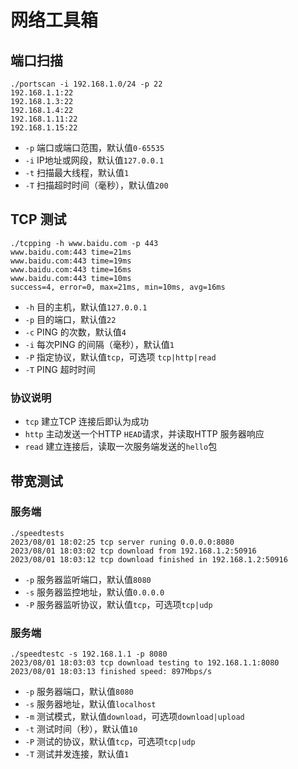 # 网络工具箱

## 端口扫描

```shell
./portscan -i 192.168.1.0/24 -p 22
192.168.1.1:22
192.168.1.3:22
192.168.1.4:22
192.168.1.11:22
192.168.1.15:22
```

- `-p` 端口或端口范围，默认值`0-65535`
- `-i` IP地址或网段，默认值`127.0.0.1`
- `-t` 扫描最大线程，默认值`1`
- `-T` 扫描超时时间（毫秒），默认值`200`

## TCP 测试

```shell
./tcpping -h www.baidu.com -p 443
www.baidu.com:443 time=21ms
www.baidu.com:443 time=19ms
www.baidu.com:443 time=16ms
www.baidu.com:443 time=10ms
success=4, error=0, max=21ms, min=10ms, avg=16ms
```


- `-h` 目的主机，默认值`127.0.0.1`
- `-p` 目的端口，默认值`22`
- `-c` PING 的次数，默认值`4`
- `-i` 每次PING 的间隔（毫秒），默认值`1`
- `-P` 指定协议，默认值`tcp`，可选项 `tcp|http|read`
- `-T` PING 超时时间

### 协议说明

- `tcp` 建立TCP 连接后即认为成功
- `http` 主动发送一个HTTP `HEAD`请求，并读取HTTP 服务器响应
- `read` 建立连接后，读取一次服务端发送的`hello`包

## 带宽测试

### 服务端

```shell
./speedtests
2023/08/01 18:02:25 tcp server runing 0.0.0.0:8080
2023/08/01 18:03:02 tcp download from 192.168.1.2:50916
2023/08/01 18:03:12 tcp download finished in 192.168.1.2:50916
```

- `-p` 服务器监听端口，默认值`8080`
- `-s` 服务器监控地址，默认值`0.0.0.0`
- `-P` 服务器监听协议，默认值`tcp`，可选项`tcp|udp`

### 服务端

```shell
./speedtestc -s 192.168.1.1 -p 8080
2023/08/01 18:03:03 tcp download testing to 192.168.1.1:8080
2023/08/01 18:03:13 finished speed: 897Mbps/s
```

- `-p` 服务器端口，默认值`8080`
- `-s` 服务器地址，默认值`localhost`
- `-m` 测试模式，默认值`download`，可选项`download|upload`
- `-t` 测试时间（秒），默认值`10`
- `-P` 测试的协议，默认值`tcp`，可选项`tcp|udp`
- `-T` 测试并发连接，默认值`1`